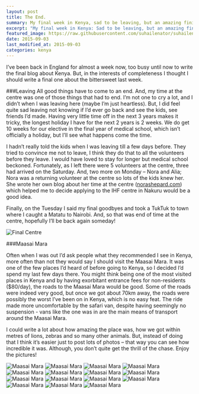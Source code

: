 ```yaml
---
layout: post
title: The End.
summary: My final week in Kenya, sad to be leaving, but an amazing finish
excerpt: "My final week in Kenya: Sad to be leaving, but an amazing finish"
featured_image: https://raw.githubusercontent.com/suhailenator/suhailenator.github.io/master/images/11.jpg
date: 2015-09-03
last_modified_at: 2015-09-03
categories: kenya
---
```


I’ve been back in England for almost a week now, too busy until now to write the final blog about Kenya. But, in the interests of completeness I thought I should write a final one about the bittersweet last week. 

###Leaving
All good things have to come to an end. And, my time at the centre was one of those things that had to end. I’m not one to cry a lot, and I didn’t when I was leaving here (maybe I’m just heartless). But, I did feel quite sad leaving not knowing if I’d ever go back and see the kids, see friends I’d made. Having very little time off in the next 3 years makes it tricky, the longest holiday I have for the next 2 years is 2 weeks. We do get 10 weeks for our elective in the final year of medical school, which isn’t officially a holiday, but I’ll see what happens come the time. 

I hadn’t really told the kids when I was leaving till a few days before. They tried to convince me not to leave, I think they do that to all the volunteers before they leave. I would have loved to stay for longer but medical school beckoned. Fortunately, as I left there were 5 volunteers at the centre, three had arrived on the Saturday. And, two more on Monday – Nora and Alia; Nora was a returning volunteer at the centre so lots of the kids knew her. She wrote her own blog about her time at the centre (<a href="norashepard.com">norashepard.com</a>) which helped me to decide applying to the IHF centre in Nakuru would be a good idea. 

Finally, on the Tuesday I said my final goodbyes and took a TukTuk to town where I caught a Matatu to Nairobi. And, so that was end of time at the centre, hopefully I’ll be back again someday! 


![Final Centre](https://raw.githubusercontent.com/suhailenator/suhailenator.github.io/master/images/15.jpg)

###Maasai Mara

Often when I was out I’d ask people what they recommended I see in Kenya, more often than not they would say I should visit the Maasai Mara. It was one of the few places I’d heard of before going to Kenya, so I decided I’d spend my last few days there. You might think being one of the most visited places in Kenya and by having exorbitant entrance fees for non-residents ($80/day), the roads to the Maasai Mara would be good. Some of the roads were indeed very good, but once we got about 70km away, the roads were possibly the worst I’ve been on in Kenya, which is no easy feat. The ride made more uncomfortable by the safari van, despite having seemingly no suspension - vans like the one was in are the main means of transport around the Maasai Mara. 

I could write a lot about how amazing the place was, how we got within metres of lions, zebras and so many other animals. But, instead of doing that I think it’s easier just to post lots of photos – that way you can see how incredible it was. Although, you don’t quite get the thrill of the chase. Enjoy the pictures! 

![Maasai Mara](https://raw.githubusercontent.com/suhailenator/suhailenator.github.io/master/images/16.jpg)
![Maasai Mara](https://raw.githubusercontent.com/suhailenator/suhailenator.github.io/master/images/17.jpg)
![Maasai Mara](https://raw.githubusercontent.com/suhailenator/suhailenator.github.io/master/images/18.jpg)
![Maasai Mara](https://raw.githubusercontent.com/suhailenator/suhailenator.github.io/master/images/19.jpg)
![Maasai Mara](https://raw.githubusercontent.com/suhailenator/suhailenator.github.io/master/images/20.jpg)
![Maasai Mara](https://raw.githubusercontent.com/suhailenator/suhailenator.github.io/master/images/21.jpg)
![Maasai Mara](https://raw.githubusercontent.com/suhailenator/suhailenator.github.io/master/images/22.jpg)
![Maasai Mara](https://raw.githubusercontent.com/suhailenator/suhailenator.github.io/master/images/23.jpg)
![Maasai Mara](https://raw.githubusercontent.com/suhailenator/suhailenator.github.io/master/images/24.jpg)
![Maasai Mara](https://raw.githubusercontent.com/suhailenator/suhailenator.github.io/master/images/25.jpg)
![Maasai Mara](https://raw.githubusercontent.com/suhailenator/suhailenator.github.io/master/images/26.jpg)
![Maasai Mara](https://raw.githubusercontent.com/suhailenator/suhailenator.github.io/master/images/27.jpg)
![Maasai Mara](https://raw.githubusercontent.com/suhailenator/suhailenator.github.io/master/images/28.jpg)
![Maasai Mara](https://raw.githubusercontent.com/suhailenator/suhailenator.github.io/master/images/29.jpg)
![Maasai Mara](https://raw.githubusercontent.com/suhailenator/suhailenator.github.io/master/images/30.jpg)
